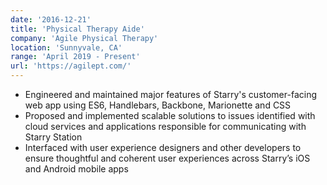 ```yaml
---
date: '2016-12-21'
title: 'Physical Therapy Aide'
company: 'Agile Physical Therapy'
location: 'Sunnyvale, CA'
range: 'April 2019 - Present'
url: 'https://agilept.com/'
---
```


- Engineered and maintained major features of Starry's customer-facing web app using ES6, Handlebars, Backbone, Marionette and CSS
- Proposed and implemented scalable solutions to issues identified with cloud services and applications responsible for communicating with Starry Station
- Interfaced with user experience designers and other developers to ensure thoughtful and coherent user experiences across Starry’s iOS and Android mobile apps
